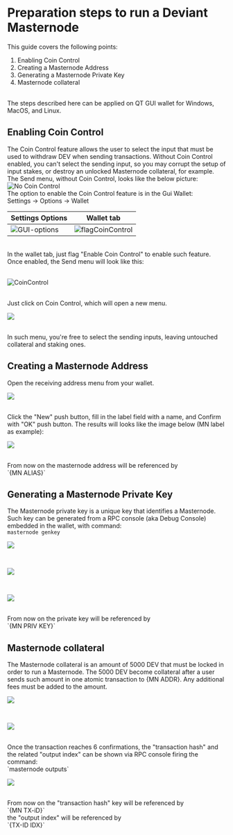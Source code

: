# Preparation steps to run a Deviant Masternode<br />
This guide covers the following points:<br />
1. Enabling Coin Control
2. Creating a Masternode Address
3. Generating a Masternode Private Key
4. Masternode collateral
<br />
The steps described here can be applied on QT GUI wallet for Windows, MacOS, and Linux.

## Enabling Coin Control<br />
The Coin Control feature allows the user to select the input that must be used to withdraw DEV when sending transactions. Without Coin Control enabled, you can't select the sending input, so you may corrupt the setup of input stakes, or destroy an unlocked Masternode collateral, for example. The Send menu, without Coin Control, looks like the below picture:
<br />
![No Coin Control](/images/noCoinControl.png)
<br />
The option to enable the Coin Control feature is in the Gui Wallet:<br />
Settings -> Options -> Wallet<br />

Settings Options | Wallet tab
---------------- | ----------
![GUI-options](/images/GUI-options.png) | ![flagCoinControl](/images/flagCoinControl.png)

<br />
In the wallet tab, just flag "Enable Coin Control" to enable such feature.
Once enabled, the Send menu will look like this:<br />
<br />
<p><img src="/images/boxCoinControl.png" alt="CoinControl" /></p>
<br />
Just click on Coin Control, which will open a new menu.
<br />
<p><img src="/images/intoCoinControl.png" /></p>
<br />
In such menu, you're free to select the sending inputs, leaving untouched collateral and staking ones.

## Creating a Masternode Address
Open the receiving address menu from your wallet.<br />
<p><img src="/images/rec-address.png" /></p>
<br />
Click the "New" push button, fill in the label field with a name, and Confirm with "OK" push button. The results will looks like the image below (MN label as example):
<br />
<p><img src="/images/mn-label.png" /></p>
<br />
From now on the masternode address will be referenced by <br />
`{MN ALIAS}`<br />

## Generating a Masternode Private Key
The Masternode private key is a unique key that identifies a Masternode. Such key can be generated from a RPC console (aka Debug Console) embedded in the wallet, with command: <br />
`masternode genkey`<br />
<p><img src="/images/rpc-console.png" /></p>
<br />
<p><img src="/images/mn-genkey.png" /></p>
<br />
<p><img src="/images/mn-genkey-out.png" /></p>
<br />
From now on the private key will be referenced by <br />
`{MN PRIV KEY}`<br />

## Masternode collateral
The Masternode collateral is an amount of 5000 DEV that must be locked in order to run a Masternode. The 5000 DEV become collateral after a user sends such amount in one atomic transaction to {MN ADDR}.
Any additional fees must be added to the amount.<br />
<p><img src="/images/send-5000.png" /></p>
<br />
<p><img src="/images/confirm-5000.png" /></p>
<br />
Once the transaction reaches 6 confirmations, the "transaction hash" and the related "output index" can be shown via RPC console firing the command:<br />
`masternode outputs`<br />
<p><img src="/images/mn-output.png" /></p>
<br /> 
From now on the "transaction hash" key will be referenced by <br />
`{MN TX-iD}`<br />
the "output index" will be referenced by <br />
`{TX-ID IDX}`<br />
